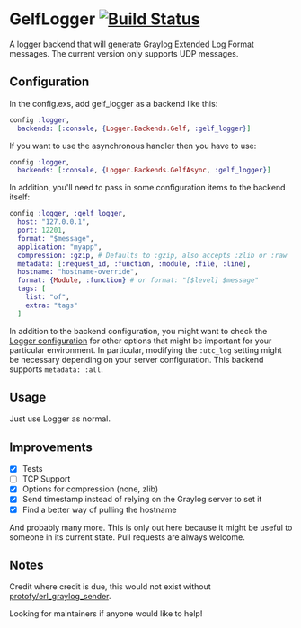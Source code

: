 # GelfLogger [![Build Status](https://travis-ci.org/jschniper/gelf_logger.svg?branch=master)](https://travis-ci.org/jschniper/gelf_logger)

A logger backend that will generate Graylog Extended Log Format messages. The
current version only supports UDP messages.

## Configuration

In the config.exs, add gelf_logger as a backend like this:

```elixir
config :logger,
  backends: [:console, {Logger.Backends.Gelf, :gelf_logger}]
```

If you want to use the asynchronous handler then you have to use:

```elixir
config :logger,
  backends: [:console, {Logger.Backends.GelfAsync, :gelf_logger}]
```

In addition, you'll need to pass in some configuration items to the backend
itself:

```elixir
config :logger, :gelf_logger,
  host: "127.0.0.1",
  port: 12201,
  format: "$message",
  application: "myapp",
  compression: :gzip, # Defaults to :gzip, also accepts :zlib or :raw
  metadata: [:request_id, :function, :module, :file, :line],
  hostname: "hostname-override",
  format: {Module, :function} # or format: "[$level] $message"
  tags: [
    list: "of",
    extra: "tags"
  ]
```

In addition to the backend configuration, you might want to check the 
[Logger configuration](https://hexdocs.pm/logger/Logger.html) for other 
options that might be important for your particular environment. In 
particular, modifying the `:utc_log` setting might be necessary 
depending on your server configuration.
This backend supports `metadata: :all`.

## Usage

Just use Logger as normal.

## Improvements

- [x] Tests
- [ ] TCP Support
- [x] Options for compression (none, zlib)
- [x] Send timestamp instead of relying on the Graylog server to set it
- [x] Find a better way of pulling the hostname

And probably many more. This is only out here because it might be useful to
someone in its current state. Pull requests are always welcome.

## Notes

Credit where credit is due, this would not exist without
[protofy/erl_graylog_sender](https://github.com/protofy/erl_graylog_sender).

Looking for maintainers if anyone would like to help!
